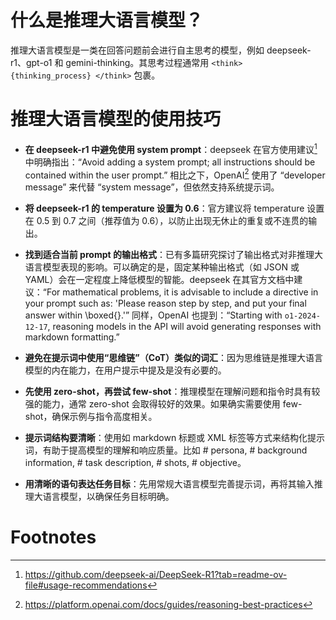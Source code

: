 # 什么是推理大语言模型？

推理大语言模型是一类在回答问题前会进行自主思考的模型，例如 deepseek-r1、gpt-o1 和 gemini-thinking。其思考过程通常用 `<think> {thinking_process} </think>` 包裹。

# 推理大语言模型的使用技巧

- **在 deepseek-r1 中避免使用 system prompt**：deepseek 在官方使用建议[^1]中明确指出：“Avoid adding a system prompt; all instructions should be contained within the user prompt.” 相比之下，OpenAI[^2] 使用了 “developer message” 来代替 “system message”，但依然支持系统提示词。
  
- **将 deepseek-r1 的 temperature 设置为 0.6**：官方建议将 temperature 设置在 0.5 到 0.7 之间（推荐值为 0.6），以防止出现无休止的重复或不连贯的输出。

- **找到适合当前 prompt 的输出格式**：已有多篇研究探讨了输出格式对非推理大语言模型表现的影响。可以确定的是，固定某种输出格式（如 JSON 或 YAML）会在一定程度上降低模型的智能。deepseek 在其官方文档中建议：“For mathematical problems, it is advisable to include a directive in your prompt such as: 'Please reason step by step, and put your final answer within \boxed{}.'” 同样，OpenAI 也提到：“Starting with `o1-2024-12-17`, reasoning models in the API will avoid generating responses with markdown formatting.”

- **避免在提示词中使用“思维链”（CoT）类似的词汇**：因为思维链是推理大语言模型的内在能力，在用户提示中提及是没有必要的。

- **先使用 zero-shot，再尝试 few-shot**：推理模型在理解问题和指令时具有较强的能力，通常 zero-shot 会取得较好的效果。如果确实需要使用 few-shot，确保示例与指令高度相关。

- **提示词结构要清晰**：使用如 markdown 标题或 XML 标签等方式来结构化提示词，有助于提高模型的理解和响应质量。比如 # persona, # background information, # task description, # shots, # objective。

- **用清晰的语句表达任务目标**：先用常规大语言模型完善提示词，再将其输入推理大语言模型，以确保任务目标明确。

# Footnotes

[^1]: https://github.com/deepseek-ai/DeepSeek-R1?tab=readme-ov-file#usage-recommendations
[^2]: https://platform.openai.com/docs/guides/reasoning-best-practices